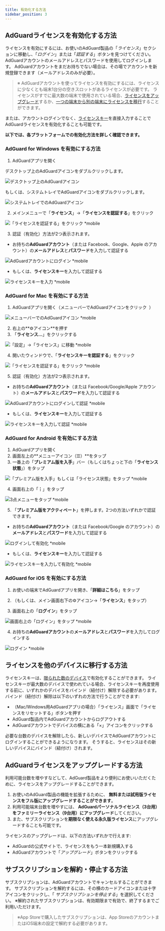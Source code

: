 ```yaml
---
title: 有効化する方法
sidebar_position: 3
---
```


## AdGuardライセンスを有効化する方法

ライセンスを有効にするには、お使いのAdGuard製品の「*ライセンス*」セクションに移動し、「*ログイン*」または「*認証する*」ボタンを見つけてください。 AdGuardアカウントのメールアドレスとパスワードを使用してログインします。 AdGuardアカウントをまだお持ちでない場合は、その場でアカウントを新規登録できます（メールアドレスのみが必要）。

> ※ AdGuardアカウントを使ってライセンスを有効にするには、ライセンスに少なくとも端末1台分の空きスロットがあるライセンスが必要です。 ライセンスがすでに最大数の端末で使用されている場合、[ライセンスをアップグレード](#how-to-upgrade-a-license)するか、[一つの端末から別の端末にライセンスを移行](#how-to-transfer-a-license-to-another-device)することができます。

または、アカウントログインでなく、[ライセンスキー](../what-is#license-key)を直接入力することでAdGuardライセンスを有効化することも可能です。

**以下では、各プラットフォームでの有効化方法を詳しく確認できます。**

### AdGuard for Windows を有効にする方法

1. AdGuardアプリを開く

デスクトップ上のAdGuardアイコンをダブルクリックします。

![デスクトップ上のAdGuardアイコン](https://cdn.adtidy.org/public/Adguard/kb/newscreenshots/En/General/windowsEn.png)

もしくは、システムトレイでAdGuardアイコンをダブルクリックします。

![システムトレイでのAdGuardアイコン](https://cdn.adtidy.org/public/Adguard/kb/newscreenshots/En/General/windows2En.png)

2. メインメニューで「**ライセンス**」→「**ライセンスを認証する**」をクリック

![「ライセンスを認証する」をクリック *mobile](https://cdn.adtidy.org/public/Adguard/kb/newscreenshots/Ja/General/windows_about.png)

3. 認証（有効化）方法が2つ表示されます。

- お持ちの**AdGuardアカウント**（または Facebook、Google、Apple のアカウント）の**メールアドレス**と**パスワード**を入力して認証する

![AdGuardアカウントにログイン *mobile](https://cdn.adtidy.org/public/Adguard/kb/newscreenshots/Ja/General/windows_account.png)

- もしくは、**ライセンスキー**を入力して認証する

![ライセンスキーを入力 *mobile](https://cdn.adtidy.org/public/Adguard/kb/newscreenshots/Ja/General/windows_license.png)

### AdGuard for Mac を有効にする方法

1. AdGuardアプリを開く（メニューバーでAdGuardアイコンをクリック  ）

![メニューバーでのAdGuardアイコン *mobile](https://cdn.adtidy.org/public/Adguard/kb/newscreenshots/Ja/General/mac1.png)

2. 右上の**⚙アイコン**を押す
3. 「**ライセンス…**」をクリックする

![「設定」→「ライセンス」に移動 *mobile](https://cdn.adtidy.org/public/Adguard/kb/newscreenshots/Ja/General/mac2.png)

4. 開いたウィンドウで、「**ライセンスキーを認証する**」をクリック

![「ライセンスを認証する」をクリック *mobile](https://cdn.adtidy.org/public/Adguard/kb/newscreenshots/Ja/General/mac3.png)

5. 認証（有効化）方法が2つ表示されます。
- お持ちの**AdGuardアカウント**（または Facebook/Google/Apple アカウント）の**メールアドレス**と**パスワード**を入力して認証する

![AdGuardアカウントにログインして認証 *mobile](https://cdn.adtidy.org/public/Adguard/kb/newscreenshots/Ja/General/mac4.png)

- もしくは、**ライセンスキー**を入力して認証する

![ライセンスキーを入力して認証 *mobile](https://cdn.adtidy.org/public/Adguard/kb/newscreenshots/Ja/General/mac5.png)

### AdGuard for Android を有効にする方法

1. AdGuardアプリを開く
2. 画面左上の**メニューアイコン（☰）**をタップ
3. 一番上の「**プレミアム版を入手**」バー（もしくはちょっと下の「**ライセンス状態**」）をタップ

![「プレミアム版を入手」もしくは「ライセンス状態」をタップ *mobile](https://cdn.adtidy.org/public/Adguard/kb/newscreenshots/Ja/General/android-act-1.png)

4. 画面右上の「**⋮**」をタップ

![3点メニューをタップ *mobile](https://cdn.adtidy.org/public/Adguard/kb/newscreenshots/Ja/General/android-act-2.png)

5. 「**プレミアム版をアクティベート**」を押します。2つの方法いずれかで認証できます。

- お持ちの**AdGuardアカウント**（または Facebook/Google のアカウント）の**メールアドレス**と**パスワード**を入力して認証する

![ログインして有効化 *mobile](https://cdn.adtidy.org/public/Adguard/kb/newscreenshots/Ja/General/android-act-3.png)

- もしくは、**ライセンスキー**を入力して認証する

![ライセンスキーを入力して有効化 *mobile](https://cdn.adtidy.org/public/Adguard/kb/newscreenshots/Ja/General/android-act-4.png)

### AdGuard for iOS を有効にする方法

1. お使いの端末でAdGuardアプリを開き、「**詳細はこちら**」をタップ

2. （もしくは、メイン画面右下の⚙アイコン→「**ライセンス**」をタップ）

3. 画面右上の「**ログイン**」をタップ

![画面右上の「ログイン」をタップ *mobile](https://cdn.adtidy.org/public/Adguard/kb/newscreenshots/Ja/General/ios1.jpeg)

4. お持ちの**AdGuardアカウント**の**メールアドレス**と**パスワード**を入力してログインする

![ログイン *mobile](https://cdn.adtidy.org/public/Adguard/kb/newscreenshots/Ja/General/ios2.jpeg)

## ライセンスを他のデバイスに移行する方法

ライセンスキーは、[限られた数のデバイス](../what-is#devices)で有効化することができます。 ライセンスキーが最大数のデバイスで使われている場合、ライセンスキーを再度使用する前に、いずれかのデバイスをバインド（紐付け）解除する必要があります。 バインド（紐付け）解除は以下のいずれの方法で行うことができます:
* （Mac/Windows用AdGuardアプリの場合）「ライセンス」画面で「ライセンスをリセットする」ボタンを押す
* AdGuard製品内でAdGuardアカウントからログアウトする
* AdGuardアカウントでデバイスの横にある「×」アイコンをクリックする

必要な台数のデバイスを解除したら、新しいデバイスでAdGuardアカウントにログインすることができるようになります。 そうすると、ライセンスはその新しいデバイスにバインド（紐付け）されます。

## AdGuardライセンスをアップグレードする方法

利用可能台数を増やすなどして、AdGuard製品をより便利にお使いいただくために、ライセンスをアップグレードすることができます。

1. お使いのAdGuard製品の機能を拡張するために、 **無料または試用版ライセンスをフル版にアップグレードすることができます**。
2. 利用可能端末台数を増やすには、 **AdGuardパーソナルライセンス（3台用）をファミリーライセンス（9台用）にアップグレード**してください。
3. また、サブスクリプションを**期限なく使える永久版ライセンス**にアップグレードすることも可能です。

ライセンスのアップグレードは、以下の方法いずれかで行えます:
* AdGuardの公式サイトで、ライセンスをもう一本新規購入する
* AdGuardアカウントで「*アップグレード*」ボタンをクリックする

## サブスクリプションを解約・停止する方法

サブスクリプションは、AdGuardアカウントでキャンセルすることができます。 サブスクリプションを解約するには、その横のカードアイコンまたは十字アイコンをクリックし、「 *サブスクリプションを停止する*」を選択してください。 ※解約されたサブスクリプションは、有効期限まで有効で、終了するまでご利用いただけます。

> ※App Storeで購入したサブスクリプションは、App StoreのアカウントまたはiOS端末の設定で解約する必要があります。
